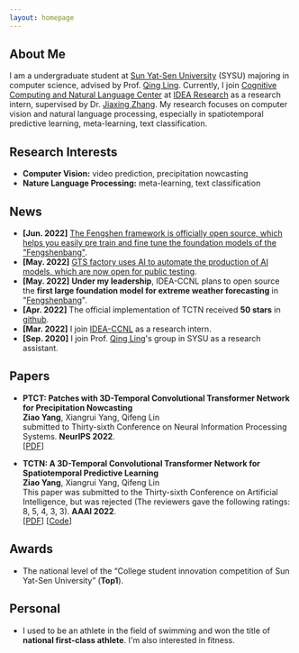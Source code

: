```yaml
---
layout: homepage
---
```


## About Me

I am a undergraduate student at [Sun Yat-Sen University](https://www.sysu.edu.cn/sysuen/) (SYSU) majoring in computer science, advised by Prof. [Qing Ling](http://home.ustc.edu.cn/~qingling/). Currently, I join [Cognitive Computing and Natural Language Center](https://idea.edu.cn/en/ccnl.html) at [IDEA Research](https://idea.edu.cn/en/about-idea.html) as a research intern, supervised by Dr. [Jiaxing Zhang](https://idea.edu.cn/en/person/zhangjiaxing.html).
My research focuses on computer vision and natural language processing, especially in spatiotemporal predictive learning, meta-learning, text classification.

## Research Interests

- **Computer Vision:** video prediction, precipitation nowcasting
- **Nature Language Processing:** meta-learning, text classification

## News

- **[Jun. 2022]** [The Fengshen framework is officially open source, which helps you easily pre train and fine tune the foundation models of the "Fengshenbang"](https://mp.weixin.qq.com/s/NtaEVMdTxzTJfVr-uQ419Q).
- **[May. 2022]** [GTS factory uses AI to automate the production of AI models, which are now open for public testing](https://mp.weixin.qq.com/s/AFp22hzElkBmJD_VHW0njQ).
- **[May. 2022]** **Under my leadership**, IDEA-CCNL plans to open source the **first large foundation model for extreme weather forecasting** in "[Fengshenbang](https://github.com/IDEA-CCNL/Fengshenbang-LM)".
- **[Apr. 2022]** The official implementation of TCTN received **50 stars** in [github](https://github.com/yangziao56/TCTN-pytorch).
- **[Mar. 2022]** I join [IDEA-CCNL](https://idea.edu.cn/en/ccnl.html) as a research intern.
- **[Sep. 2020]** I join Prof. [Qing Ling](http://home.ustc.edu.cn/~qingling/)'s group in SYSU as a research assistant.

## Papers

- **PTCT: Patches with 3D-Temporal Convolutional Transformer Network for Precipitation Nowcasting**
  <br>
  **Ziao Yang**, Xiangrui Yang, Qifeng Lin
  <br>
  submitted to Thirty-sixth Conference on Neural Information Processing Systems. **NeurIPS 2022**.
  <br>
  [[PDF](https://arxiv.org/pdf/2112.01085v2.pdf)] 

- **TCTN: A 3D-Temporal Convolutional Transformer Network for Spatiotemporal Predictive Learning**
  <br>
  **Ziao Yang**, Xiangrui Yang, Qifeng Lin
  <br>
  This paper was submitted to the Thirty-sixth Conference on Artificial Intelligence, but was rejected (The reviewers gave the following ratings: 8, 5, 4, 3, 3). **AAAI 2022**.
  <br>
  [[PDF](https://arxiv.org/pdf/2112.01085v1.pdf)] [[Code](https://github.com/yangziao56/TCTN-pytorch)]


## Awards

- The national level of the “College student innovation competition of Sun Yat-Sen University” (**Top1**).


## Personal
- I used to be an athlete in the field of swimming and won the title of **national first-class athlete**. I'm also interested in fitness.
